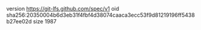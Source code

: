 version https://git-lfs.github.com/spec/v1
oid sha256:20350004b6d3eb31f4fbf4d38074caaca3ecc53f9d81219196ff5438b27ee02d
size 1987
